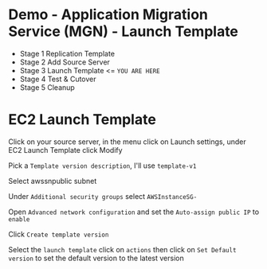 # Demo - Application Migration Service (MGN) - Launch Template

- Stage 1 Replication Template
- Stage 2 Add Source Server
- Stage 3 Launch Template <= `YOU ARE HERE`
- Stage 4 Test & Cutover
- Stage 5 Cleanup 

# EC2 Launch Template

Click on your source server, in the menu click on Launch settings, under EC2 Launch Template click Modify

Pick a `Template version description`, I'll use  `template-v1`

Select awssnpublic subnet

Under `Additional security groups` select `AWSInstanceSG-`

Open `Advanced network configuration` and set the `Auto-assign public IP` to `enable`

Click `Create template version`

Select the `launch template` click on `actions` then click on `Set Default version` to set the default version to the latest version